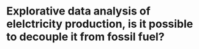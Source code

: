 # Explorative data analysis of elelctricity production, is it possible to decouple it from fossil fuel?
